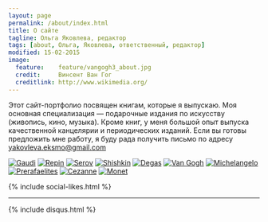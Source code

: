 ```yaml
---
layout: page
permalink: /about/index.html
title: О сайте
tagline: Ольга Яковлева, редактор
tags: [about, Ольга, Яковлева, ответственный, редактор]
modified: 15-02-2015
image:
  feature:    feature/vangogh3_about.jpg
  credit:     Винсент Ван Гог
  creditlink: http://www.wikimedia.org/
---
```


Этот сайт-портфолио посвящен книгам, которые я выпускаю. 
Моя основная специализация — подарочные издания по искусству (живопись, кино, музыка). 
Кроме книг, у меня большой опыт выпуска качественной канцелярии и периодических изданий. 
Если вы готовы предложить мне работу, я буду рада получить письмо по адресу yakovleva.eksmo@gmail.com

<!-- https://github.com/ionelmc/jquery-gp-gallery -->
<div class="pictures">
	<a href="{{ site.url }}/articles/gaudi/"><img title="Gaudi" src="{{ site.url }}/images/books-portrait/2014-Gaudi.jpg" /></a>
	<a href="{{ site.url }}/articles/repin/"><img title="Repin" src="{{ site.url }}/images/books-portrait/2014-Repin.jpg" /></a>
	<a href="{{ site.url }}/articles/serov/"><img title="Serov" src="{{ site.url }}/images/books-portrait/2014-Serov1.jpg" /></a>
	<a href="{{ site.url }}/articles/shishkin/"><img title="Shishkin" src="{{ site.url }}/images/books-portrait/2014-Shishkin1.jpg" /></a>
	<a href="{{ site.url }}/articles/degas/"><img title="Degas" src="{{ site.url }}/images/books-portrait/2014-Degas.jpg" /></a>
	<a href="{{ site.url }}/articles/vangogh/"><img title="Van Gogh" src="{{ site.url }}/images/books-portrait/2013-Van Gogh.jpg" /></a>
	<a href="{{ site.url }}/articles/michelangelo/"><img title="Michelangelo" src="{{ site.url }}/images/books-portrait/2013-Michelangelo.jpg" /></a>
	<a href="{{ site.url }}/articles/prerafaelites/"><img title="Prerafaelites" src="{{ site.url }}/images/books-portrait/2013-Prerafaelites.jpg" /></a>
	<a href="{{ site.url }}/articles/cezanne/"><img title="Cezanne" src="{{ site.url }}/images/books-portrait/2013-Cezanne.jpg" /></a>
	<a href="{{ site.url }}/articles/monet/"><img title="Monet" src="{{ site.url }}/images/books-portrait/2013-Monet.jpg" /></a>
</div>

{% include social-likes.html %}<hr>
{% include disqus.html %}
